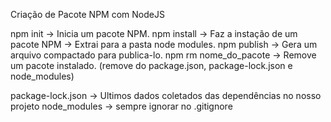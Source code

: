 Criação de Pacote NPM com NodeJS

npm init -> Inicia um pacote NPM.
npm install -> Faz a instação de um pacote NPM -> Extrai para a pasta node modules.
npm publish -> Gera um arquivo compactado para publica-lo.
npm rm nome_do_pacote -> Remove um pacote instalado. (remove do package.json, package-lock.json e node_modules)

package-lock.json -> Ultimos dados coletados das dependências no nosso projeto
node_modules -> sempre ignorar no .gitignore
